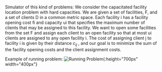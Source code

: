 Simulator of this kind of problems:
We consider the capacitated facility location problem 
with hard capacities. We are given a set of facilities, 
F, and a set of clients D in a common metric space. 
Each facility i has a facility opening cost fi and 
capacity ui that specifies the maximum number of 
clients that may be assigned to this facility. We want
 to open some facilities from the set F and assign 
 each client to an open facility so that at most ui 
 clients are assigned to any open facility i. 
 The cost of assigning client j to facility i is 
 given by their distance $c_{ij}$ , and our goal is to 
 minimize the sum of the facility opening costs and 
 the client assignment costs.
 
 Example of running problem:
 ![Running Problem](media/Comput_Intel_course_pic1.gif){:height="700px" width="400px"}
 <!-- {:height="700px" width="400px"} -->
 